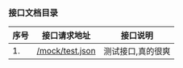 ### 接口文档目录
|序号 |接口请求地址 |接口说明 |
| -------- | -------- |-------- | 
|1. |[/mock/test.json](../doc/mock/test.md)|测试接口,真的很爽|

